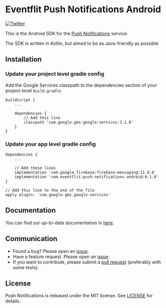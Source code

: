 # Eventflit Push Notifications Android 

[![Twitter](https://img.shields.io/badge/twitter-@Eventflit-blue.svg?style=flat)](http://twitter.com/Eventflit)

This is the Android SDK for the [Push Notifications](https://eventflit.com/) service.

The SDK is written in Kotlin, but aimed to be as Java-friendly as possible

## Installation

### Update your project level gradle config

Add the Google Services classpath to the dependencies section of your project-level `build.gradle`:

```
buildscript {
    ...

    dependencies {
        // Add this line
        classpath 'com.google.gms:google-services:3.1.0'
    }
}
```

### Update your app level gradle config

```
dependencies {
    ...

    // Add these lines
    implementation 'com.google.firebase:firebase-messaging:11.8.0'
    implementation 'com.eventflit:push-notifications-android:0.1.0'
}

// Add this line to the end of the file
apply plugin: 'com.google.gms.google-services'
```

## Documentation

You can find our up-to-date documentation in [here](https://docs.eventflit.com/push-notifications/).

## Communication

- Found a bug? Please open an [issue](https://github.com/eventflit/push-notifications-android/issues).
- Have a feature request. Please open an [issue](https://github.com/eventflit/push-notifications-android/issues).
- If you want to contribute, please submit a [pull request](https://github.com/eventflit/push-notifications-android/pulls) (preferably with some tests).

## License

Push Notifications is released under the MIT license. See [LICENSE](https://github.com/eventflit/push-notifications-android/blob/master/LICENSE) for details.
